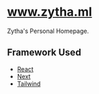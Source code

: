 # www.zytha.ml
Zytha's Personal Homepage.

## Framework Used
- [React](https://reactjs.org) 
- [Next](https://nextjs.org) 
- [Tailwind](https://tailwindcss.com)

